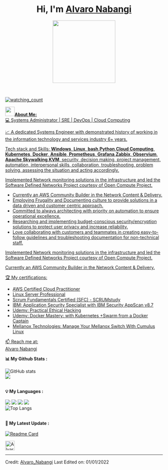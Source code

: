 # <h1 align="center">Hi, I'm <a href="https://github.com/nabangi">Alvaro Nabangi</h1>

<p align="center">
    <img src="https://github.com/nabangi/nabangi/blob/main/Assets/CommBuilderLogo.png" height="200"/>  
</p>
<br>

<p align="left"> 
<img src="https://komarev.com/ghpvc/?username=OvinduWijethunge&color=brightgreen" alt="watching_count" />
 </p>
<div>
<img src="https://media.giphy.com/media/iY8CRBdQXODJSCERIr/giphy.gif" width="30px"><strong>About Me:</strong><br>
💻 Systems Administrator | SRE | DevOps | Cloud Computing<br>
    
📈 A dedicated Systems Engineer with demonstrated history of working in the information technology and
services industry 6+ years.<br>
    
Tech stack and Skills: <strong>Windows</strong>, <strong>Linux</strong>, <strong>bash</strong>,<strong>Python</strong>,<strong>Cloud Computing</strong>, <strong>Kubernetes</strong>, <strong>Docker</strong>, <strong>Ansible</strong>, <strong>Prometheus</strong>, <strong>Grafana</strong>,<strong>Zabbix</strong>, <strong>Observium</strong>, <strong>Apache Skywalking</strong>,<strong>KVM</strong>, security, decision making, project management, automation, interpersonal skills, collaboration, troubleshooting, problem solving, assessing the situation and acting accordingly.<br>
    
Implemented Network monitoring solutions in the infrastructure and led the Software Defined Networks Project courtesy of Open Compute Project.<br>
- Currently an AWS Community Builder in the Network Content & Delivery.
- Employing Frugality and Documenting culture to provide solutions in a data driven and customer centric approach.
- Committed to always architecting with priority on automation to ensure operational excellence.
- Researching and implementing budget-conscious security/encryption solutions to protect user privacy and increase reliability.
- Love collaborating with customers and teammates in creating easy-to-follow guidelines and troubleshooting documentation for non-technical staff.<br>
    
Implemented Network monitoring solutions in the infrastructure and led the Software Defined Networks Project
courtesy of Open Compute Project.<br>
    
Currently an AWS Community Builder in the Network Content & Delivery.<br>
    
🏆 My certifications: 
<ul>
  <li>AWS Certified Cloud Practitioner</li>
  <li>Linux Server Professional</li>
  <li>Scrum Fundamentals Certified (SFC) - SCRUMstudy</li>  
  <li>IBM: Application Security Specialist with IBM Security AppScan v8.7</li>
  <li>Udemy: Practical Ethical Hacking</li>
  <li>Udemy: Docker Mastery: with Kubernetes +Swarm from a Docker Captain</li>
  <li>Mellanox Technologies: Manage Your Mellanox Switch With Cumulus Linux</li>
</ul>
📫 Reach me at: <br>
<div class="badge-base LI-profile-badge" data-locale="en_US" data-size="medium" data-theme="dark" data-type="VERTICAL" data-vanity="nabangi-alvaro-a9256073" data-version="v1"><a class="badge-base__link LI-simple-link" href="https://ke.linkedin.com/in/nabangi-alvaro-a9256073?trk=profile-badge">Alvaro Nabangi</a></div>
              
<strong>📊 My Github Stats :</strong><br><br>
![GitHub stats](https://github-readme-stats.vercel.app/api?username=nabangi&show_icons=true&count_private=true&include_all_commits=true&theme=cobalt)<br>
<img align="center" src="https://github-readme-streak-stats.herokuapp.com/?user=nabangi&theme=merko&hide_border=true"/><br><br>

<strong>💡 My Languages :</strong><br><br>
<img src="https://img.shields.io/badge/-Python-lightgrey?style=plastic"/>
<img src="https://img.shields.io/badge/-JavaScript-lightgrey?style=plastic"/>
<img src="https://img.shields.io/badge/-PHP-lightgrey?style=plastic"/>
<img src="https://img.shields.io/badge/-C++-lightgrey?style=plastic"/><br>
![Top Langs](https://github-readme-stats.vercel.app/api/top-langs/?username=nabangi&langs_count_private=true&theme=merko&card_width=445)<br><br>

<strong>🚀 My Latest Update :</strong><br><br>
[![Readme Card](https://github-readme-stats.vercel.app/api/pin/?username=nabangi&repo=nabangi&theme=merko)](https://github.com/nabangi/MariaDB-in-Docker)
</div>
<a href="https://dev.to/nabangi">
  <img src="https://d2fltix0v2e0sb.cloudfront.net/dev-badge.svg" alt="Alvaro's DEV Community Profile" height="30" width="30">
</a>

------
Credit: [Alvaro_Nabangi](https://github.com/nabangi)
Last Edited on: 01/01/2022
